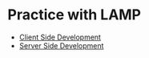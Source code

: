 # Practice with LAMP

- [Client Side Development](./client/README.md)
- [Server Side Development](./server/README.md)

